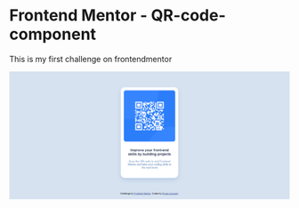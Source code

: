 # Frontend Mentor - QR-code-component
This is my first challenge on frontendmentor

![Design preview for the QR code component coding challenge](./qr-code-component-main/design/QR-code-component-site-screenshot.png)
